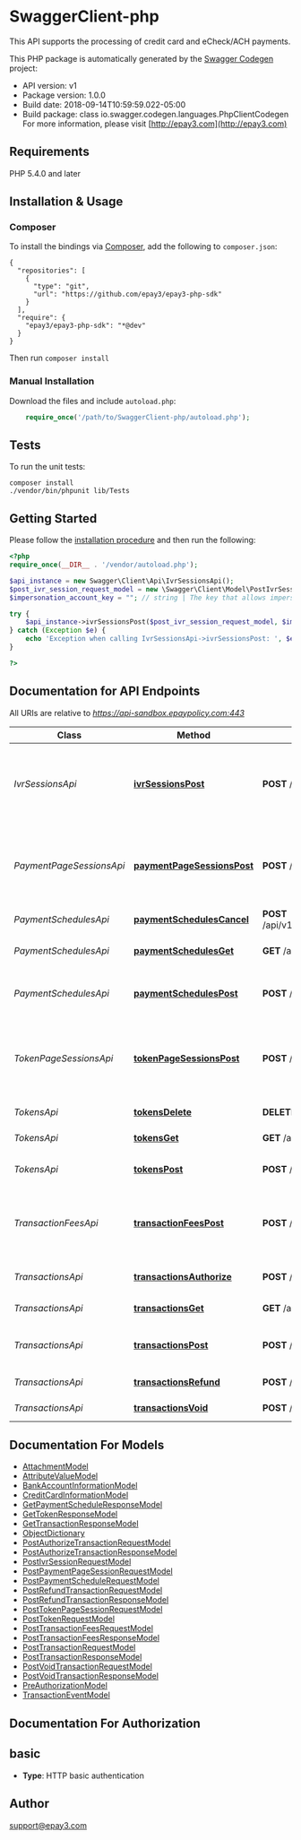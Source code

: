 # SwaggerClient-php
This API supports the processing of credit card and eCheck/ACH payments.

This PHP package is automatically generated by the [Swagger Codegen](https://github.com/swagger-api/swagger-codegen) project:

- API version: v1
- Package version: 1.0.0
- Build date: 2018-09-14T10:59:59.022-05:00
- Build package: class io.swagger.codegen.languages.PhpClientCodegen
For more information, please visit [http://epay3.com](http://epay3.com)

## Requirements

PHP 5.4.0 and later

## Installation & Usage
### Composer

To install the bindings via [Composer](http://getcomposer.org/), add the following to `composer.json`:

```
{
  "repositories": [
    {
      "type": "git",
      "url": "https://github.com/epay3/epay3-php-sdk"
    }
  ],
  "require": {
    "epay3/epay3-php-sdk": "*@dev"
  }
}
```

Then run `composer install`

### Manual Installation

Download the files and include `autoload.php`:

```php
    require_once('/path/to/SwaggerClient-php/autoload.php');
```

## Tests 

To run the unit tests:

```
composer install
./vendor/bin/phpunit lib/Tests
```

## Getting Started

Please follow the [installation procedure](#installation--usage) and then run the following:

```php
<?php
require_once(__DIR__ . '/vendor/autoload.php');

$api_instance = new Swagger\Client\Api\IvrSessionsApi();
$post_ivr_session_request_model = new \Swagger\Client\Model\PostIvrSessionRequestModel(); // \Swagger\Client\Model\PostIvrSessionRequestModel | Contains the parameters for the \"session\".
$impersonation_account_key = ""; // string | The key that allows impersonation of another account for which the token is being created. Only specify a value if the account being impersonated is different from the account that is submitting this request.

try {
    $api_instance->ivrSessionsPost($post_ivr_session_request_model, $impersonation_account_key);
} catch (Exception $e) {
    echo 'Exception when calling IvrSessionsApi->ivrSessionsPost: ', $e->getMessage(), "\n";
}

?>
```

## Documentation for API Endpoints

All URIs are relative to *https://api-sandbox.epaypolicy.com:443*

Class | Method | HTTP request | Description
------------ | ------------- | ------------- | -------------
*IvrSessionsApi* | [**ivrSessionsPost**](docs/IvrSessionsApi.md#ivrsessionspost) | **POST** /api/v1/ivrSessions | Creates a temporary \&quot;session\&quot; with parameters so that the caller can be forwarded to the IVR service with this context.
*PaymentPageSessionsApi* | [**paymentPageSessionsPost**](docs/PaymentPageSessionsApi.md#paymentpagesessionspost) | **POST** /api/v1/paymentPageSessions | Creates a temporary \&quot;session\&quot; with parameters so that the user can be forwarded to the payment page with this context.
*PaymentSchedulesApi* | [**paymentSchedulesCancel**](docs/PaymentSchedulesApi.md#paymentschedulescancel) | **POST** /api/v1/paymentSchedules/{id}/cancel | Cancels an active payment schedule.
*PaymentSchedulesApi* | [**paymentSchedulesGet**](docs/PaymentSchedulesApi.md#paymentschedulesget) | **GET** /api/v1/paymentSchedules/{id} | Retrieves the details of a payment schedule.
*PaymentSchedulesApi* | [**paymentSchedulesPost**](docs/PaymentSchedulesApi.md#paymentschedulespost) | **POST** /api/v1/paymentSchedules | Creates a payment schedule for a delayed payment or recurring payments.
*TokenPageSessionsApi* | [**tokenPageSessionsPost**](docs/TokenPageSessionsApi.md#tokenpagesessionspost) | **POST** /api/v1/tokenPageSessions | Creates a temporary \&quot;session\&quot; with parameters so that the user can be forwarded to the token page with this context.
*TokensApi* | [**tokensDelete**](docs/TokensApi.md#tokensdelete) | **DELETE** /api/v1/tokens/{id} | Removes a stored token.
*TokensApi* | [**tokensGet**](docs/TokensApi.md#tokensget) | **GET** /api/v1/tokens/{id} | Retrieves the details of a token.
*TokensApi* | [**tokensPost**](docs/TokensApi.md#tokenspost) | **POST** /api/v1/tokens | Stores a token for either ACH or credit card payments.
*TransactionFeesApi* | [**transactionFeesPost**](docs/TransactionFeesApi.md#transactionfeespost) | **POST** /api/v1/transactionFees | Calculates and returns transaction fees for a given subtotal amount based on the account.
*TransactionsApi* | [**transactionsAuthorize**](docs/TransactionsApi.md#transactionsauthorize) | **POST** /api/v1/transactions/authorize | Creates an authorization on a credit card.
*TransactionsApi* | [**transactionsGet**](docs/TransactionsApi.md#transactionsget) | **GET** /api/v1/transactions/{id} | Retrieves the details of a transaction.
*TransactionsApi* | [**transactionsPost**](docs/TransactionsApi.md#transactionspost) | **POST** /api/v1/transactions | Processes a sale transaction for either ACH or credit card.
*TransactionsApi* | [**transactionsRefund**](docs/TransactionsApi.md#transactionsrefund) | **POST** /api/v1/transactions/{id}/refund | Processes a refund of a transaction.
*TransactionsApi* | [**transactionsVoid**](docs/TransactionsApi.md#transactionsvoid) | **POST** /api/v1/transactions/{id}/void | Processes a void of a transaction.


## Documentation For Models

 - [AttachmentModel](docs/AttachmentModel.md)
 - [AttributeValueModel](docs/AttributeValueModel.md)
 - [BankAccountInformationModel](docs/BankAccountInformationModel.md)
 - [CreditCardInformationModel](docs/CreditCardInformationModel.md)
 - [GetPaymentScheduleResponseModel](docs/GetPaymentScheduleResponseModel.md)
 - [GetTokenResponseModel](docs/GetTokenResponseModel.md)
 - [GetTransactionResponseModel](docs/GetTransactionResponseModel.md)
 - [ObjectDictionary](docs/ObjectDictionary.md)
 - [PostAuthorizeTransactionRequestModel](docs/PostAuthorizeTransactionRequestModel.md)
 - [PostAuthorizeTransactionResponseModel](docs/PostAuthorizeTransactionResponseModel.md)
 - [PostIvrSessionRequestModel](docs/PostIvrSessionRequestModel.md)
 - [PostPaymentPageSessionRequestModel](docs/PostPaymentPageSessionRequestModel.md)
 - [PostPaymentScheduleRequestModel](docs/PostPaymentScheduleRequestModel.md)
 - [PostRefundTransactionRequestModel](docs/PostRefundTransactionRequestModel.md)
 - [PostRefundTransactionResponseModel](docs/PostRefundTransactionResponseModel.md)
 - [PostTokenPageSessionRequestModel](docs/PostTokenPageSessionRequestModel.md)
 - [PostTokenRequestModel](docs/PostTokenRequestModel.md)
 - [PostTransactionFeesRequestModel](docs/PostTransactionFeesRequestModel.md)
 - [PostTransactionFeesResponseModel](docs/PostTransactionFeesResponseModel.md)
 - [PostTransactionRequestModel](docs/PostTransactionRequestModel.md)
 - [PostTransactionResponseModel](docs/PostTransactionResponseModel.md)
 - [PostVoidTransactionRequestModel](docs/PostVoidTransactionRequestModel.md)
 - [PostVoidTransactionResponseModel](docs/PostVoidTransactionResponseModel.md)
 - [PreAuthorizationModel](docs/PreAuthorizationModel.md)
 - [TransactionEventModel](docs/TransactionEventModel.md)


## Documentation For Authorization


## basic

- **Type**: HTTP basic authentication


## Author

support@epay3.com


